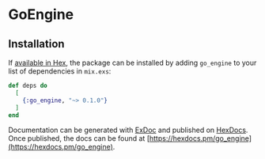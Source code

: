 # GoEngine


## Installation

If [available in Hex](https://hex.pm/docs/publish), the package can be installed
by adding `go_engine` to your list of dependencies in `mix.exs`:

```elixir
def deps do
  [
    {:go_engine, "~> 0.1.0"}
  ]
end
```

Documentation can be generated with [ExDoc](https://github.com/elixir-lang/ex_doc)
and published on [HexDocs](https://hexdocs.pm). Once published, the docs can
be found at [https://hexdocs.pm/go_engine](https://hexdocs.pm/go_engine).

